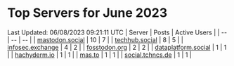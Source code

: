 # Top Servers for June 2023
Last Updated: 06/08/2023 09:21:11 UTC
| Server | Posts | Active Users |
| -- | -- | -- |
| [mastodon.social](https://mastodon.social/tags/PowerShell) | 10 | 7 |
| [techhub.social](https://techhub.social/tags/PowerShell) | 8 | 5 |
| [infosec.exchange](https://infosec.exchange/tags/PowerShell) | 4 | 2 |
| [fosstodon.org](https://fosstodon.org/tags/PowerShell) | 2 | 2 |
| [dataplatform.social](https://dataplatform.social/tags/PowerShell) | 1 | 1 |
| [hachyderm.io](https://hachyderm.io/tags/PowerShell) | 1 | 1 |
| [mas.to](https://mas.to/tags/PowerShell) | 1 | 1 |
| [social.tchncs.de](https://social.tchncs.de/tags/PowerShell) | 1 | 1 |
